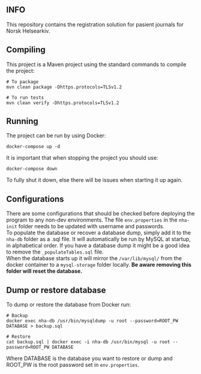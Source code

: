 ## INFO

This repository contains the registration solution for pasient journals for Norsk Helsearkiv.

## Compiling
This project is a Maven project using the standard commands to compile the project:
```
# To package
mvn clean package -Dhttps.protocols=TLSv1.2

# To run tests
mvn clean verify -Dhttps.protocols=TLSv1.2
```

## Running
The project can be run by using Docker:
```
docker-compose up -d
```
It is important that when stopping the project you should use:
```
docker-compose down
```
To fully shut it down, else there will be issues when starting it up again.

## Configurations
There are some configurations that should be checked before deploying the program to any
non-dev environments. The file `env.properties` in the `nha-init` folder needs to be updated
with username and passwords.  
To populate the database or recover a database dump, simply add it to the `nha-db` folder as a 
.sql file. It will automatically be run by MySQL at startup, in alphabetical order.
If you have a database dump it might be a good idea to remove the `_populateTables.sql` file.  
When the database starts up it will mirror the `/var/lib/mysql/` from the docker container to
a `mysql-storage` folder locally. **Be aware removing this folder will reset the database.**  

## Dump or restore database
To dump or restore the database from Docker run:
```
# Backup
docker exec nha-db /usr/bin/mysqldump -u root --password=ROOT_PW DATABASE > backup.sql

# Restore
cat backup.sql | docker exec -i nha-db /usr/bin/mysql -u root --password=ROOT_PW DATABASE
```

Where DATABASE is the database you want to restore or dump and ROOT_PW is the root password set
in `env.properties`.